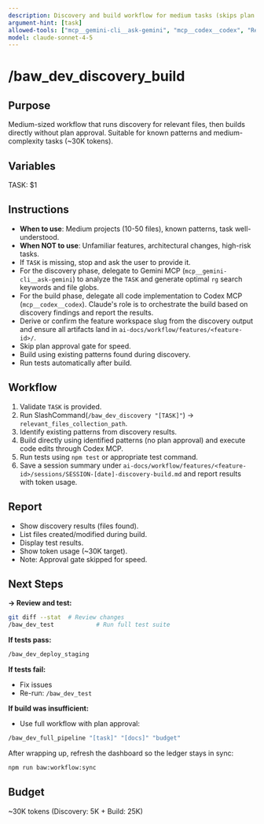 ```yaml
---
description: Discovery and build workflow for medium tasks (skips plan approval)
argument-hint: [task]
allowed-tools: ["mcp__gemini-cli__ask-gemini", "mcp__codex__codex", "Read", "Write", "Edit", "Glob", "Grep", "run_shell_command"]
model: claude-sonnet-4-5
---
```


# /baw_dev_discovery_build

## Purpose
Medium-sized workflow that runs discovery for relevant files, then builds directly without plan approval. Suitable for known patterns and medium-complexity tasks (~30K tokens).

## Variables
TASK: $1

## Instructions
- **When to use**: Medium projects (10-50 files), known patterns, task well-understood.
- **When NOT to use**: Unfamiliar features, architectural changes, high-risk tasks.
- If `TASK` is missing, stop and ask the user to provide it.
- For the discovery phase, delegate to Gemini MCP (`mcp__gemini-cli__ask-gemini`) to analyze the `TASK` and generate optimal `rg` search keywords and file globs.
- For the build phase, delegate all code implementation to Codex MCP (`mcp__codex__codex`). Claude's role is to orchestrate the build based on discovery findings and report the results.
- Derive or confirm the feature workspace slug from the discovery output and ensure all artifacts land in `ai-docs/workflow/features/<feature-id>/`.
- Skip plan approval gate for speed.
- Build using existing patterns found during discovery.
- Run tests automatically after build.

## Workflow
1. Validate `TASK` is provided.
2. Run SlashCommand(`/baw_dev_discovery "[TASK]"`) -> `relevant_files_collection_path`.
3. Identify existing patterns from discovery results.
4. Build directly using identified patterns (no plan approval) and execute code edits through Codex MCP.
5. Run tests using `npm test` or appropriate test command.
6. Save a session summary under `ai-docs/workflow/features/<feature-id>/sessions/SESSION-[date]-discovery-build.md` and report results with token usage.

## Report
- Show discovery results (files found).
- List files created/modified during build.
- Display test results.
- Show token usage (~30K target).
- Note: Approval gate skipped for speed.

## Next Steps

**→ Review and test:**
```bash
git diff --stat  # Review changes
/baw_dev_test            # Run full test suite
```

**If tests pass:**
```bash
/baw_dev_deploy_staging
```

**If tests fail:**
- Fix issues
- Re-run: `/baw_dev_test`

**If build was insufficient:**
- Use full workflow with plan approval:
```bash
/baw_dev_full_pipeline "[task]" "[docs]" "budget"
```

After wrapping up, refresh the dashboard so the ledger stays in sync:
```bash
npm run baw:workflow:sync
```

## Budget
~30K tokens (Discovery: 5K + Build: 25K)
